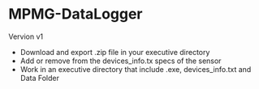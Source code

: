 # MPMG-DataLogger

Vervion v1
- Download and export .zip file in your executive directory
- Add or remove from the devices_info.tx specs of the sensor
- Work in an executive directory that include .exe, devices_info.txt and Data Folder

